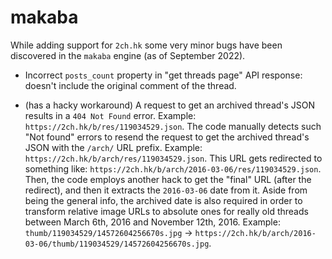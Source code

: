 # makaba

While adding support for `2ch.hk` some very minor bugs have been discovered in the `makaba` engine (as of September 2022).

* Incorrect `posts_count` property in "get threads page" API response: doesn't include the original comment of the thread.

* (has a hacky workaround) A request to get an archived thread's JSON results in a `404 Not Found` error. Example: `https://2ch.hk/b/res/119034529.json`. The code manually detects such "Not found" errors to resend the request to get the archived thread's JSON with the `/arch/` URL prefix. Example: `https://2ch.hk/b/arch/res/119034529.json`. This URL gets redirected to something like: `https://2ch.hk/b/arch/2016-03-06/res/119034529.json`. Then, the code employs another hack to get the "final" URL (after the redirect), and then it extracts the `2016-03-06` date from it. Aside from being the general info, the archived date is also required in order to transform relative image URLs to absolute ones for really old threads between March 6th, 2016 and November 12th, 2016. Example: `thumb/119034529/14572604256670s.jpg` -> `https://2ch.hk/b/arch/2016-03-06/thumb/119034529/14572604256670s.jpg`.